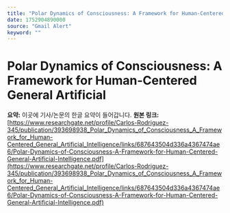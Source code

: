 ```yaml
---
title: "Polar Dynamics of Consciousness: A Framework for Human-Centered General Artificial"
date: 1752904890000
source: "Gmail Alert"
keyword: ""
---
```

# Polar Dynamics of Consciousness: A Framework for Human-Centered General Artificial
**요약:** 이곳에 기사/논문의 한글 요약이 들어갑니다.
**원본 링크:** [https://www.researchgate.net/profile/Carlos-Rodriguez-345/publication/393698938_Polar_Dynamics_of_Consciousness_A_Framework_for_Human-Centered_General_Artificial_Intelligence/links/687643504d336a4367474ae6/Polar-Dynamics-of-Consciousness-A-Framework-for-Human-Centered-General-Artificial-Intelligence.pdf](https://www.researchgate.net/profile/Carlos-Rodriguez-345/publication/393698938_Polar_Dynamics_of_Consciousness_A_Framework_for_Human-Centered_General_Artificial_Intelligence/links/687643504d336a4367474ae6/Polar-Dynamics-of-Consciousness-A-Framework-for-Human-Centered-General-Artificial-Intelligence.pdf)
